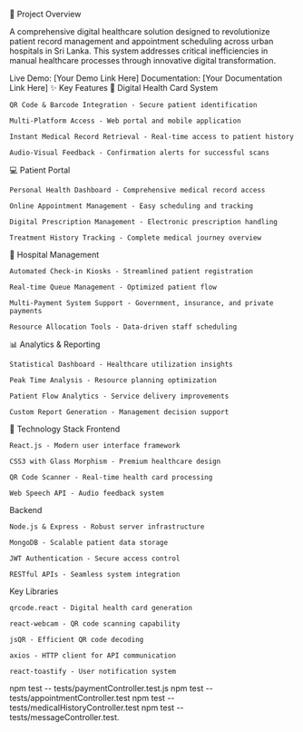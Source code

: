 🏥 Project Overview

A comprehensive digital healthcare solution designed to revolutionize patient record management and appointment scheduling across urban hospitals in Sri Lanka. This system addresses critical inefficiencies in manual healthcare processes through innovative digital transformation.

Live Demo: [Your Demo Link Here]
Documentation: [Your Documentation Link Here]
✨ Key Features
🔐 Digital Health Card System

    QR Code & Barcode Integration - Secure patient identification

    Multi-Platform Access - Web portal and mobile application

    Instant Medical Record Retrieval - Real-time access to patient history

    Audio-Visual Feedback - Confirmation alerts for successful scans

💻 Patient Portal

    Personal Health Dashboard - Comprehensive medical record access

    Online Appointment Management - Easy scheduling and tracking

    Digital Prescription Management - Electronic prescription handling

    Treatment History Tracking - Complete medical journey overview

🏨 Hospital Management

    Automated Check-in Kiosks - Streamlined patient registration

    Real-time Queue Management - Optimized patient flow

    Multi-Payment System Support - Government, insurance, and private payments

    Resource Allocation Tools - Data-driven staff scheduling

📊 Analytics & Reporting

    Statistical Dashboard - Healthcare utilization insights

    Peak Time Analysis - Resource planning optimization

    Patient Flow Analytics - Service delivery improvements

    Custom Report Generation - Management decision support

🚀 Technology Stack
Frontend

    React.js - Modern user interface framework

    CSS3 with Glass Morphism - Premium healthcare design

    QR Code Scanner - Real-time health card processing

    Web Speech API - Audio feedback system

Backend

    Node.js & Express - Robust server infrastructure

    MongoDB - Scalable patient data storage

    JWT Authentication - Secure access control

    RESTful APIs - Seamless system integration

Key Libraries

    qrcode.react - Digital health card generation

    react-webcam - QR code scanning capability

    jsQR - Efficient QR code decoding

    axios - HTTP client for API communication

    react-toastify - User notification system


npm test -- tests/paymentController.test.js
npm test -- tests/appointmentController.test
npm test -- tests/medicalHistoryController.test
npm test -- tests/messageController.test.


